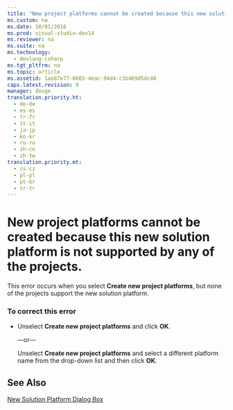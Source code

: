 ```yaml
---
title: "New project platforms cannot be created because this new solution platform is not supported by any of the projects."
ms.custom: na
ms.date: 10/01/2016
ms.prod: visual-studio-dev14
ms.reviewer: na
ms.suite: na
ms.technology: 
  - devlang-csharp
ms.tgt_pltfrm: na
ms.topic: article
ms.assetid: 1ae87e77-6683-4eac-94d4-c5b469d5dc40
caps.latest.revision: 9
manager: douge
translation.priority.ht: 
  - de-de
  - es-es
  - fr-fr
  - it-it
  - ja-jp
  - ko-kr
  - ru-ru
  - zh-cn
  - zh-tw
translation.priority.mt: 
  - cs-cz
  - pl-pl
  - pt-br
  - tr-tr
---
```

# New project platforms cannot be created because this new solution platform is not supported by any of the projects.
This error occurs when you select **Create new project platforms**, but none of the projects support the new solution platform.  
  
### To correct this error  
  
-   Unselect **Create new project platforms** and click **OK**.  
  
     —or—  
  
     Unselect **Create new project platforms** and select a different platform name from the drop-down list and then click **OK**.  
  
## See Also  
 [New Solution Platform Dialog Box](assetId:///d424f02c-29f0-41bb-9338-d705d09fc6e2)